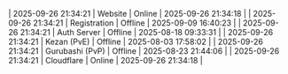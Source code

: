 | 2025-09-26 21:34:21 | Website | Online | 2025-09-26 21:34:18 |
| 2025-09-26 21:34:21 | Registration | Offline | 2025-09-09 16:40:23 |
| 2025-09-26 21:34:21 | Auth Server | Offline | 2025-08-18 09:33:31 |
| 2025-09-26 21:34:21 | Kezan (PvE) | Offline | 2025-08-03 17:58:02 |
| 2025-09-26 21:34:21 | Gurubashi (PvP) | Offline | 2025-08-23 21:44:06 |
| 2025-09-26 21:34:21 | Cloudflare | Online | 2025-09-26 21:34:18 |
